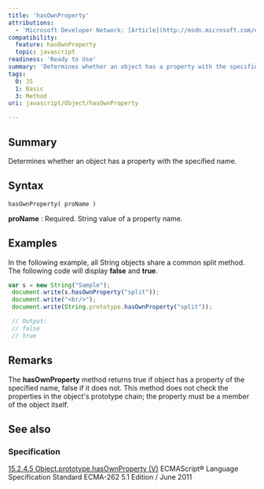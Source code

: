 ```yaml
---
title: 'hasOwnProperty'
attributions:
  - 'Microsoft Developer Network: [Article](http://msdn.microsoft.com/en-us/library/ie/328kyd6z(v=vs.94).aspx)'
compatibility:
  feature: hasOwnProperty
  topic: javascript
readiness: 'Ready to Use'
summary: 'Determines whether an object has a property with the specified name.'
tags:
  0: JS
  1: Basic
  3: Method
uri: javascript/Object/hasOwnProperty

---
```

## Summary

Determines whether an object has a property with the specified name.

## Syntax

    hasOwnProperty( proName )

**proName**
:   Required. String value of a property name.

## Examples

In the following example, all String objects share a common split method. The following code will display **false** and **true**.

``` js
var s = new String("Sample");
 document.write(s.hasOwnProperty("split"));
 document.write("<br/>");
 document.write(String.prototype.hasOwnProperty("split"));

 // Output:
 // false
 // true
```

## Remarks

The **hasOwnProperty** method returns true if object has a property of the specified name, false if it does not. This method does not check the properties in the object's prototype chain; the property must be a member of the object itself.

## See also

### Specification

[15.2.4.5 Object.prototype.hasOwnProperty (V)](http://www.ecma-international.org/ecma-262/5.1/#sec-15.2.4.5) ECMAScript® Language Specification Standard ECMA-262 5.1 Edition / June 2011

